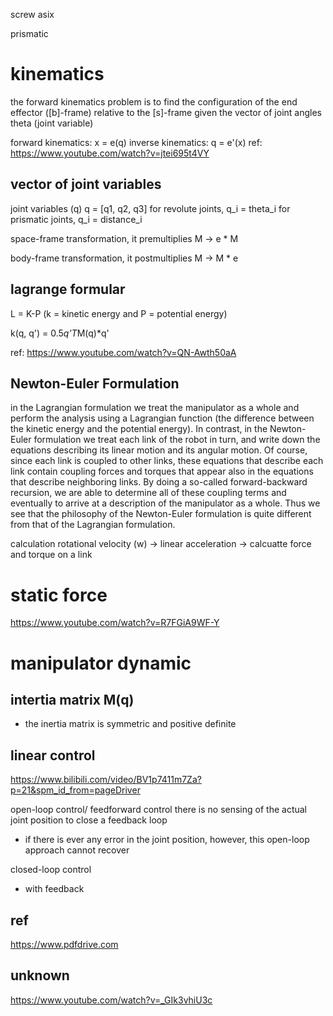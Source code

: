 screw asix

prismatic


# kinematics 

the forward kinematics problem is to find the configuration of the end effector ([b]-frame) relative to the [s]-frame given the vector of joint angles theta (joint variable)

forward kinematics: x = e(q)
inverse kinematics: q = e'(x)
ref: https://www.youtube.com/watch?v=jtei695t4VY

## vector of joint variables
joint variables (q)
q = [q1, q2, q3]
for revolute joints, q_i = theta_i
for prismatic joints, q_i = distance_i





space-frame transformation, it premultiplies M -> e * M

body-frame transformation, it postmultiplies M -> M * e

## lagrange formular

L = K-P (k = kinetic energy and P = potential energy)

k(q, q') = 0.5*q'T*M(q)*q'

ref: https://www.youtube.com/watch?v=QN-Awth50aA

## Newton-Euler Formulation
in the Lagrangian formulation we treat the manipulator as
a whole and perform the analysis using a Lagrangian function (the difference between the
kinetic energy and the potential energy). In contrast, in the Newton-Euler formulation we
treat each link of the robot in turn, and write down the equations describing its linear motion
and its angular motion. Of course, since each link is coupled to other links, these equations
that describe each link contain coupling forces and torques that appear also in the equations
that describe neighboring links. By doing a so-called forward-backward recursion, we are
able to determine all of these coupling terms and eventually to arrive at a description of the
manipulator as a whole. Thus we see that the philosophy of the Newton-Euler formulation
is quite different from that of the Lagrangian formulation.

calculation rotational velocity (w) -> linear acceleration -> calcuatte force and torque on a link


# static force
https://www.youtube.com/watch?v=R7FGiA9WF-Y

# manipulator dynamic
## intertia matrix M(q)
- the inertia matrix is symmetric and positive definite


## linear control
https://www.bilibili.com/video/BV1p7411m7Za?p=21&spm_id_from=pageDriver

open-loop control/ feedforward control
there is no sensing of the actual joint position to close a feedback loop
- if there is ever any error in the joint position, however, this open-loop approach cannot recover

closed-loop control
- with feedback



## ref
https://www.pdfdrive.com


## unknown
https://www.youtube.com/watch?v=_GIk3vhiU3c
